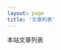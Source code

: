 ```yaml
---
layout: page
title: '文章列表'
---
```

<script setup>
import ArticleList from '../../.vitepress/theme/components/ArticleList.vue';
</script>

<style lang="scss" module>
  .main {
    padding: 48px 32px 96px;
    max-width: 1280px;
    margin: 0 auto;

    .pagetitle {
      padding-bottom: 1em;
      text-align: center;
      font-size: 2.5em;
      font-weight: bold;
      line-height: 2.5em;
      color: var(--vp-c-indigo-1);
    }
  }
</style>
<main :class="$style.main">
  <section :class="$style.pagetitle">本站文章列表</section>
  <ArticleList />
</main>
